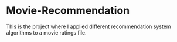 # Movie-Recommendation

This is the project where I applied different recommendation system algorithms to a movie ratings file.
